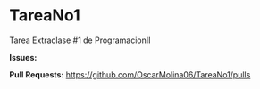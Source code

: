 # TareaNo1
Tarea Extraclase #1 de ProgramacionII


**Issues:**

**Pull Requests:**
https://github.com/OscarMolina06/TareaNo1/pulls
